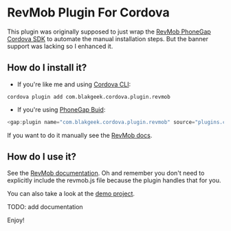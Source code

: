 # RevMob Plugin For Cordova

This plugin was originally supposed to just wrap the [RevMob PhoneGap Cordova SDK](http://sdk.revmobmobileadnetwork.com/phonegap_cordova.html) to automate the manual installation steps.
But the banner support was lacking so I enhanced it.

## How do I install it? ##

* If you're like me and using [Cordova CLI](http://cordova.apache.org/):
```
cordova plugin add com.blakgeek.cordova.plugin.revmob
```

* If you're using [PhoneGap Buid](http://build.phonegap.com/):
```javascript
<gap:plugin name="com.blakgeek.cordova.plugin.revmob" source="plugins.cordova.io"/>
```

If you want to do it manually see the [RevMob docs](http://sdk.revmobmobileadnetwork.com/phonegap_cordova.html#configuration).

## How do I use it? ##
See the [RevMob documentation](http://sdk.revmobmobileadnetwork.com/phonegap_cordova.html#session).  Oh and remember you don't need to explicitly include the revmob.js file because the plugin handles that for you.

You can also take a look at the [demo project](https://github.io/blakgeek/cordova-plugin-revmob-demo).

TODO: add documentation

Enjoy!
